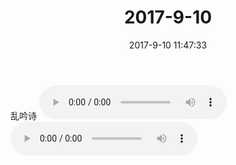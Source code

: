 ﻿---
title: "2017-9-10"
date: 2017-9-10 11:47:33
tags: 音频
categories: 爸爸
---
乱吟诗
<audio src="http://oy07drb41.bkt.clouddn.com/20170910_%E5%B0%8FP%E5%90%9F%E8%AF%971.m4a" controls>
your browser does not support the audio tag
</audio>
<audio src="http://oy07drb41.bkt.clouddn.com/20170910_%E5%B0%8FP%E5%90%9F%E8%AF%972.m4a" controls>
your browser does not support the audio tag
</audio>
